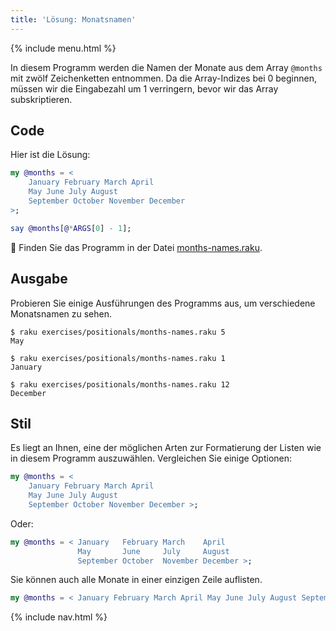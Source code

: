 ```yaml
---
title: 'Lösung: Monatsnamen'
---
```


{% include menu.html %}

In diesem Programm werden die Namen der Monate aus dem Array `@months` mit zwölf Zeichenketten entnommen. Da die Array-Indizes bei 0 beginnen, müssen wir die Eingabezahl um 1 verringern, bevor wir das Array subskriptieren.

## Code

Hier ist die Lösung:

```raku
my @months = <
    January February March April
    May June July August
    September October November December
>;

say @months[@*ARGS[0] - 1];
```

🦋 Finden Sie das Programm in der Datei [months-names.raku](https://github.com/ash/raku-course/blob/master/exercises/positionals/months-names.raku).

## Ausgabe

Probieren Sie einige Ausführungen des Programms aus, um verschiedene Monatsnamen zu sehen.

```console
$ raku exercises/positionals/months-names.raku 5
May

$ raku exercises/positionals/months-names.raku 1
January

$ raku exercises/positionals/months-names.raku 12
December
```

## Stil

Es liegt an Ihnen, eine der möglichen Arten zur Formatierung der Listen wie in diesem Programm auszuwählen. Vergleichen Sie einige Optionen:

```raku
my @months = <
    January February March April
    May June July August
    September October November December >;
```

Oder:

```raku
my @months = < January   February March    April
               May       June     July     August
               September October  November December >;
```

Sie können auch alle Monate in einer einzigen Zeile auflisten.

```raku
my @months = < January February March April May June July August September October November December >;
```

{% include nav.html %}